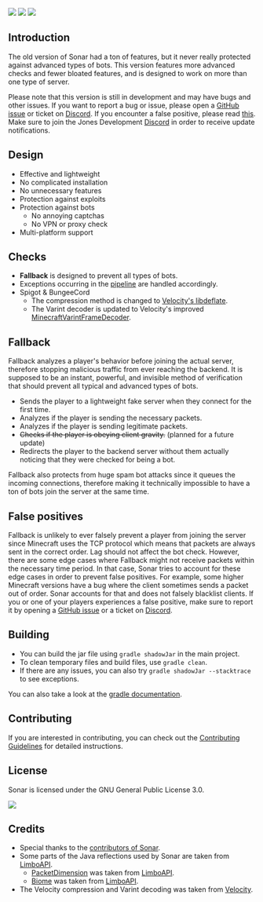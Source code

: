 ![](https://img.shields.io/github/v/release/jonesdevelopment/sonar-antibot) ![](https://img.shields.io/github/issues/jonesdevelopment/sonar-antibot) ![](https://img.shields.io/github/downloads/jonesdevelopment/sonar-antibot/total)

## Introduction

The old version of Sonar had a ton of features, but it never really protected against advanced types of bots.
This version features more advanced checks and fewer bloated features, and is designed to work on more than one type of server.

Please note that this version is still in development and may have bugs and other issues.
If you want to report a bug or issue, please open a [GitHub issue](https://github.com/jonesdevelopment/sonar-antibot/issues) or ticket on [Discord](https://jonesdev.xyz/discord/).
If you encounter a false positive, please read [this](https://github.com/jonesdevelopment/sonar-antibot/tree/main#false-positives).
Make sure to join the Jones Development [Discord](https://jonesdev.xyz/discord/) in order to receive update notifications.

## Design
* Effective and lightweight
* No complicated installation
* No unnecessary features
* Protection against exploits
* Protection against bots
    * No annoying captchas
    * No VPN or proxy check
* Multi-platform support

## Checks
- **Fallback** is designed to prevent all types of bots.
- Exceptions occurring in the [pipeline](https://netty.io/4.1/api/io/netty/channel/ChannelPipeline.html) are handled accordingly.
- Spigot & BungeeCord
  - The compression method is changed to [Velocity's libdeflate](https://github.com/PaperMC/Velocity/tree/dev/3.0.0/native).
  - The Varint decoder is updated to Velocity's improved [MinecraftVarintFrameDecoder](https://github.com/PaperMC/Velocity/blob/dev/3.0.0/proxy/src/main/java/com/velocitypowered/proxy/protocol/netty/MinecraftVarintFrameDecoder.java).

## Fallback
Fallback analyzes a player's behavior before joining the actual server, therefore stopping malicious traffic from ever reaching the backend.
It is supposed to be an instant, powerful, and invisible method of verification that should prevent all typical and advanced types of bots.

* Sends the player to a lightweight fake server when they connect for the first time.
* Analyzes if the player is sending the necessary packets.
* Analyzes if the player is sending legitimate packets.
* ~~Checks if the player is obeying client gravity.~~ (planned for a future update)
* Redirects the player to the backend server without them actually noticing that they were checked for being a bot.

Fallback also protects from huge spam bot attacks since it queues the incoming connections, therefore making it technically impossible to have a ton of bots join the server at the same time.

## False positives

Fallback is unlikely to ever falsely prevent a player from joining the server since Minecraft uses the TCP protocol which means that packets are always sent in the correct order. Lag should not affect the bot check.
However, there are some edge cases where Fallback might not receive packets within the necessary time period. In that case, Sonar tries to account for these edge cases in order to prevent false positives. For example, some higher Minecraft versions have a bug where the client sometimes sends a packet out of order. Sonar accounts for that and does not falsely blacklist clients.
If you or one of your players experiences a false positive, make sure to report it by opening a [GitHub issue](https://github.com/jonesdevelopment/sonar-antibot/issues) or a ticket on [Discord](https://jonesdev.xyz/discord/).

## Building

- You can build the jar file using `gradle shadowJar` in the main project.
- To clean temporary files and build files, use `gradle clean`.
- If there are any issues, you can also try `gradle shadowJar --stacktrace` to see exceptions.

You can also take a look at the [gradle documentation](https://docs.gradle.org/current/userguide/userguide.html).

## Contributing

If you are interested in contributing, you can check out the [Contributing Guidelines](https://github.com/jonesdevelopment/sonar-antibot/blob/main/CONTRIBUTING.md) for detailed instructions.

## License

Sonar is licensed under the GNU General Public License 3.0.

[![](https://img.shields.io/badge/License-GPLv3-blue.svg)](https://www.gnu.org/licenses/gpl-3.0)

## Credits
- Special thanks to the [contributors of Sonar](https://github.com/jonesdevelopment/sonar-antibot/graphs/contributors).
- Some parts of the Java reflections used by Sonar are taken from [LimboAPI](https://github.com/Elytrium/LimboAPI).
  - [PacketDimension](https://github.com/jonesdevelopment/sonar-antibot/blob/main/common/src/main/java/jones/sonar/common/fallback/dimension/PacketDimension.java) was taken from [LimboAPI](https://github.com/Elytrium/LimboAPI/blob/master/api/src/main/java/net/elytrium/limboapi/api/chunk/Dimension.java).
  - [Biome](https://github.com/jonesdevelopment/sonar-antibot/blob/main/velocity/src/main/java/jones/sonar/velocity/fallback/dimension/Biome.java) was taken from [LimboAPI](https://github.com/Elytrium/LimboAPI/blob/master/plugin/src/main/java/net/elytrium/limboapi/material/Biome.java).
- The Velocity compression and Varint decoding was taken from [Velocity](https://github.com/PaperMC/Velocity).
